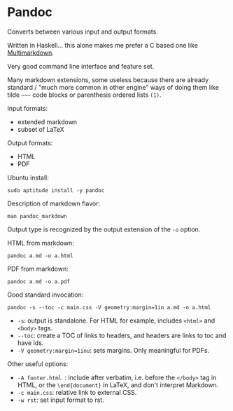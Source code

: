 # Pandoc

Converts between various input and output formats.

Written in Haskell... this alone makes me prefer a C based one like [Multimarkdown](https://github.com/fletcher/MultiMarkdown-4).

Very good command line interface and feature set.

Many markdown extensions, some useless because there are already standard / "much more common in other engine" ways of doing them like tilde `~~~` code blocks or parenthesis ordered lists `(1)`.

Input formats:

- extended markdown
- subset of LaTeX

Output formats:

- HTML
- PDF

Ubuntu install:

    sudo aptitude install -y pandoc

Description of markdown flavor:

    man pandoc_markdown

Output type is recognized by the output extension of the `-o` option.

HTML from markdown:

    pandoc a.md -o a.html

PDF from markdown:

    pandoc a.md -o a.pdf

Good standard invocation:

    pandoc -s --toc -c main.css -V geometry:margin=1in a.md -o a.html

- `-s`:                      output is standalone. For HTML for example, includes `<html>` and `<body>` tags.
- `--toc`:                   create a TOC of links to headers, and headers are links to toc and have ids.
- `-V geometry:margin=1inu`: sets margins. Only meaningful for PDFs.

Other useful options:

- `-A footer.html `: include after verbatim, i.e. before the `</body>` tag in HTML, or the `\end{document}` in LaTeX, and don't interpret Markdown.
- `-c main.css`:     relative link to external CSS.
- `-w rst`:          set input format to rst.
